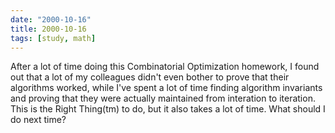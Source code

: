 ```yaml
---
date: "2000-10-16"
title: 2000-10-16
tags: [study, math]
---
```

After a lot of time doing this Combinatorial Optimization homework,
I found out that a lot of my colleagues didn't even bother to prove
that their algorithms worked, while I've spent a lot of time
finding algorithm invariants and proving that they were actually
maintained from interation to iteration. This is the Right
Thing(tm) to do, but it also takes a lot of time. What should I do
next time?

